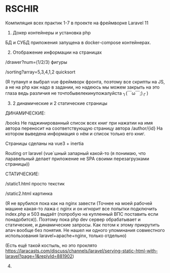 # RSCHIR

Компиляция всех практик 1-7 в проекте на фреймворке Laravel 11

1. Докер контейнеры и установка php 

БД и СУБД приложения запущена в docker-compose контейнерах.

2. Отображение информации на страницах

/drawer?num=(1/2/3) фигуры

/sorting?array=5,3,4,1,2 quicksort

(Я тупанул и выбрал vue фреймворк фронта, поэтому все скрипты на JS, а не на php как надо в задании, но надеюсь мы можем закрыть на это глаза ведь различия не точтобывелекинупожалуйста ╮(￣ω￣;)╭ )

3. 2 динамические и 2 статические страницы

ДИНАМИЧЕСКИЕ:

/books Не паджинированный список всех книг 
при нажатии на имя автора переносит на соответствующую страницу автора
/author/{id} На котором выведена информация о нём и список только его книг.


Страницы сделаны на vue3 + inertia 

Routing от laravel (vue`шный запарный какой-то (я понимаю, что ларавельный делает приложение не SPA своими перезагрузками страницы))

СТАТИЧЕСКИЕ:

/static1.html просто текстик

/static2.html картинка

(Я не врубился пока как на nginx завести (Точнее на моей рабочей машине какая-то лажа с nginx и он игнорит все попытки подключить index.php и 503 выдаёт (попробую на купленный ВПС поставить если понадобится)). Поэтому пока php dev сервер обрабатывает и статические, и динамические запросы. Как потом к этому прикрутить апач вообще без понятия. Не нашел ни одного упоминания совместного использования laravel+apache+nginx, только отдельно)

(Есть ещё такой костыль, но это проклято https://laracasts.com/discuss/channels/laravel/serving-static-html-with-laravel?page=1&replyId=881902)

4.